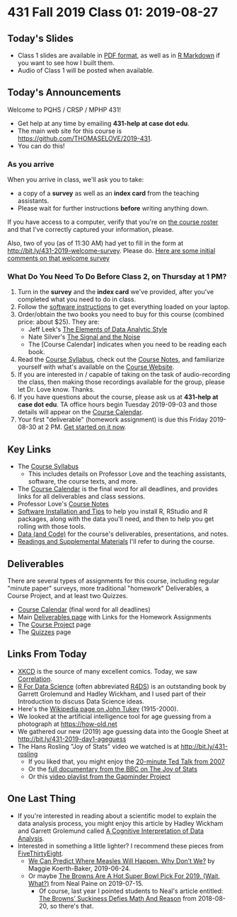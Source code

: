 # 431 Fall 2019 Class 01: 2019-08-27

## Today's Slides

- Class 1 slides are available in [PDF format](https://github.com/THOMASELOVE/2019-431/blob/master/CLASSES/CLASS01/431_class-01-slides_2019.pdf), as well as in [R Markdown](https://github.com/THOMASELOVE/2019-431/blob/master/CLASSES/CLASS01/431_class-01-slides_2019.Rmd) if you want to see how I built them.
- Audio of Class 1 will be posted when available.

## Today's Announcements

Welcome to PQHS / CRSP / MPHP 431! 

- Get help at any time by emailing **431-help at case dot edu**. 
- The main web site for this course is https://github.com/THOMASELOVE/2019-431.
- You can do this!

### As you arrive

When you arrive in class, we'll ask you to take:
- a copy of a **survey** as well as an **index card** from the teaching assistants. 
- Please wait for further instructions **before** writing anything down.

If you have access to a computer, verify that you're on [the course roster](http://bit.ly/431-2019-roster-check) and that I've correctly captured your information, please.

Also, two of you (as of 11:30 AM) had yet to fill in the form at http://bit.ly/431-2019-welcome-survey. Please do. [Here are some initial comments on that welcome survey](https://docs.google.com/document/d/1k5zLv31yDrpLn06F9Wady3wO5VfqXSiytVhrv8TEMwk/edit?usp=sharing)

### What Do You Need To Do Before Class 2, on Thursday at 1 PM?

1. Turn in the **survey** and the **index card** we've provided, after you've completed what you need to do in class.
2. Follow the [software instructions](https://github.com/THOMASELOVE/2019-431/tree/master/SOFTWARE) to get everything loaded on your laptop.
3. Order/obtain the two books you need to buy for this course (combined price: about $25). They are:
    - Jeff Leek's [The Elements of Data Analytic Style](https://leanpub.com/datastyle)
    - Nate Silver's [The Signal and the Noise](http://goo.gl/lS9LQ2)
    - The [Course Calendar] indicates when you need to be reading each book.
4. Read the [Course Syllabus](https://thomaselove.github.io/2019-431-syllabus/), check out the [Course Notes](https://thomaselove.github.io/2019-431-book/), and familiarize yourself with what's available on the [Course Website](https://github.com/THOMASELOVE/2019-431).
5. If you are interested in / capable of taking on the task of audio-recording the class, then making those recordings available for the group, please let Dr. Love know. Thanks.
6. If you have questions about the course, please ask us at **431-help at case dot edu**. TA office hours begin Tuesday 2019-09-03 and those details will appear on the [Course Calendar](https://github.com/THOMASELOVE/2019-431/blob/master/calendar.md).
7. Your first "deliverable" (homework assignment) is due this Friday 2019-08-30 at 2 PM. [Get started on it now](https://github.com/THOMASELOVE/2019-431/tree/master/DELIVERABLES/A).

## Key Links 

- The [Course Syllabus](https://thomaselove.github.io/2019-431-syllabus/)
    - This includes details on Professor Love and the teaching assistants, software, the course texts, and more.
- The [Course Calendar](https://github.com/THOMASELOVE/2019-431/blob/master/calendar.md) is the final word for all deadlines, and provides links for all deliverables and class sessions.
- Professor Love's [Course Notes](https://thomaselove.github.io/2019-431-book/)
- [Software Installation and Tips](https://github.com/THOMASELOVE/2019-431/tree/master/SOFTWARE) to help you install R, RStudio and R packages, along with the data you'll need, and then to help you get rolling with those tools.
- [Data (and Code)](https://github.com/THOMASELOVE/2019-431-data) for the course's deliverables, presentations, and notes.
- [Readings and Supplemental Materials](https://github.com/THOMASELOVE/2019-431/blob/master/READINGS.md) I'll refer to during the course.

## Deliverables

There are several types of assignments for this course, including regular "minute paper" surveys, more traditional "homework" Deliverables, a Course Project, and at least two Quizzes.

- [Course Calendar](https://github.com/THOMASELOVE/2019-431/blob/master/calendar.md) (final word for all deadlines)
- Main [Deliverables page](https://github.com/THOMASELOVE/2019-431/tree/master/DELIVERABLES) with Links for the Homework Assignments
- The [Course Project](https://github.com/THOMASELOVE/2019-431/tree/master/PROJECT) page
- The [Quizzes](https://github.com/THOMASELOVE/2019-431/tree/master/QUIZZES) page

## Links From Today

- [XKCD](https://xkcd.com/) is the source of many excellent comics. Today, we saw [Correlation](https://xkcd.com/552/).
- [R For Data Science](http://r4ds.had.co.nz/) (often abbreviated [R4DS](http://r4ds.had.co.nz/)) is an outstanding book by Garrett Grolemund and Hadley Wickham, and I used part of their Introduction to discuss Data Science ideas.
- Here's the [Wikipedia page on John Tukey](https://en.wikipedia.org/wiki/John_Tukey) (1915-2000).
- We looked at the artificial intelligence tool for age guessing from a photograph at https://how-old.net
- We gathered our new (2019) age guessing data into the Google Sheet at http://bit.ly/431-2019-day1-ageguess
- The Hans Rosling "Joy of Stats" video we watched is at http://bit.ly/431-rosling
    - If you liked that, you might enjoy the [20-minute Ted Talk from 2007](https://www.youtube.com/watch?v=RUwS1uAdUcI)
    - Or the [full documentary from the BBC on The Joy of Stats](https://www.gapminder.org/videos/the-joy-of-stats/)
    - Or this [video playlist from the Gapminder Project](https://www.gapminder.org/videos/)

## One Last Thing

- If you're interested in reading about a scientific model to explain the data analysis process, you might enjoy this article by Hadley Wickham and Garrett Grolemund called [A Cognitive Interpretation of Data Analysis](http://vita.had.co.nz/papers/sensemaking.html).
- Interested in something a little lighter? I recommend these pieces from [FiveThirtyEight](https://fivethirtyeight.com).
    - [We Can Predict Where Measles Will Happen. Why Don’t We?](https://fivethirtyeight.com/features/we-can-predict-where-measles-will-happen-why-dont-we/) by Maggie Koerth-Baker, 2019-06-24.
    - Or maybe [The Browns Are A Hot Super Bowl Pick For 2019. (Wait, What?)](https://fivethirtyeight.com/features/the-browns-are-a-hot-super-bowl-pick-for-2019-wait-what/) from Neal Paine on 2019-07-15.
        - Of course, last year I pointed students to Neal's article entitled: [The Browns’ Suckiness Defies Math And Reason](https://fivethirtyeight.com/features/the-browns-suckiness-defies-math-and-reason/) from 2018-08-20, so there's that.


